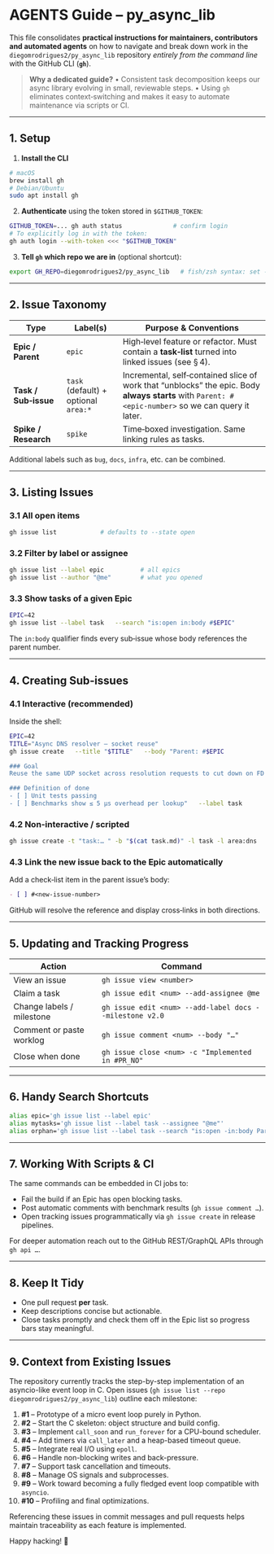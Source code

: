 # AGENTS Guide – py_async_lib

This file consolidates **practical instructions for maintainers, contributors and automated agents** on how to navigate and break down work in the `diegomrodrigues2/py_async_lib` repository *entirely from the command line* with the GitHub CLI (**`gh`**).

> **Why a dedicated guide?**
> • Consistent task decomposition keeps our async library evolving in small, reviewable steps.
> • Using `gh` eliminates context‑switching and makes it easy to automate maintenance via scripts or CI.

---

## 1. Setup

1. **Install the CLI**

```bash
# macOS
brew install gh
# Debian/Ubuntu
sudo apt install gh
```

2. **Authenticate** using the token stored in `$GITHUB_TOKEN`:

```bash
GITHUB_TOKEN=... gh auth status              # confirm login
# To explicitly log in with the token:
gh auth login --with-token <<< "$GITHUB_TOKEN"
```

3. **Tell `gh` which repo we are in** (optional shortcut):

```bash
export GH_REPO=diegomrodrigues2/py_async_lib   # fish/zsh syntax: set -xg GH_REPO …
```

---

## 2. Issue Taxonomy

| Type                 | Label(s)                             | Purpose & Conventions                                                                                                                              |
| -------------------- | ------------------------------------ | -------------------------------------------------------------------------------------------------------------------------------------------------- |
| **Epic / Parent**    | `epic`                               | High‑level feature or refactor. Must contain a **task‑list** turned into linked issues (see § 4).                                                  |
| **Task / Sub‑issue** | `task` (default) + optional `area:*` | Incremental, self‑contained slice of work that “unblocks” the epic. Body **always starts** with `Parent: #<epic‑number>` so we can query it later. |
| **Spike / Research** | `spike`                              | Time‑boxed investigation. Same linking rules as tasks.                                                                                             |

Additional labels such as `bug`, `docs`, `infra`, etc. can be combined.

---

## 3. Listing Issues

### 3.1 All open items

```bash
gh issue list            # defaults to --state open
```

### 3.2 Filter by label or assignee

```bash
gh issue list --label epic          # all epics
gh issue list --author "@me"        # what you opened
```

### 3.3 Show tasks of a given Epic

```bash
EPIC=42
gh issue list --label task   --search "is:open in:body #$EPIC"
```

The `in:body` qualifier finds every sub‑issue whose body references the parent number.

---

## 4. Creating Sub‑issues

### 4.1 Interactive (recommended)

Inside the shell:

```bash
EPIC=42
TITLE="Async DNS resolver – socket reuse"
gh issue create   --title "$TITLE"   --body "Parent: #$EPIC

### Goal
Reuse the same UDP socket across resolution requests to cut down on FD usage.

### Definition of done
- [ ] Unit tests passing
- [ ] Benchmarks show ≤ 5 µs overhead per lookup"   --label task
```

### 4.2 Non‑interactive / scripted

```bash
gh issue create -t "task:… " -b "$(cat task.md)" -l task -l area:dns
```

### 4.3 Link the new issue back to the Epic automatically

Add a check‑list item in the parent issue’s body:

```markdown
- [ ] #<new‑issue‑number>
```

GitHub will resolve the reference and display cross‑links in both directions.

---

## 5. Updating and Tracking Progress

| Action                    | Command                                                 |
| ------------------------- | ------------------------------------------------------- |
| View an issue             | `gh issue view <number>`                                |
| Claim a task              | `gh issue edit <num> --add-assignee @me`                |
| Change labels / milestone | `gh issue edit <num> --add-label docs --milestone v2.0` |
| Comment or paste worklog  | `gh issue comment <num> --body "…"`                     |
| Close when done           | `gh issue close <num> -c "Implemented in #PR_NO"`       |

---

## 6. Handy Search Shortcuts

```bash
alias epic='gh issue list --label epic'
alias mytasks='gh issue list --label task --assignee "@me"'
alias orphan='gh issue list --label task --search "is:open -in:body Parent"'
```

---

## 7. Working With Scripts & CI

The same commands can be embedded in CI jobs to:

* Fail the build if an Epic has open blocking tasks.
* Post automatic comments with benchmark results (`gh issue comment …`).
* Open tracking issues programmatically via `gh issue create` in release pipelines.

For deeper automation reach out to the GitHub REST/GraphQL APIs through `gh api …`.

---

## 8. Keep It Tidy

* One pull request **per** task.
* Keep descriptions concise but actionable.
* Close tasks promptly and check them off in the Epic list so progress bars stay meaningful.

---

## 9. Context from Existing Issues

The repository currently tracks the step-by-step implementation of an asyncio-like event loop in C. Open issues (`gh issue list --repo diegomrodrigues2/py_async_lib`) outline each milestone:

1. **#1** – Prototype of a micro event loop purely in Python.
2. **#2** – Start the C skeleton: object structure and build config.
3. **#3** – Implement `call_soon` and `run_forever` for a CPU-bound scheduler.
4. **#4** – Add timers via `call_later` and a heap-based timeout queue.
5. **#5** – Integrate real I/O using `epoll`.
6. **#6** – Handle non-blocking writes and back-pressure.
7. **#7** – Support task cancellation and timeouts.
8. **#8** – Manage OS signals and subprocesses.
9. **#9** – Work toward becoming a fully fledged event loop compatible with `asyncio`.
10. **#10** – Profiling and final optimizations.

Referencing these issues in commit messages and pull requests helps maintain traceability as each feature is implemented.

Happy hacking! 🐙
